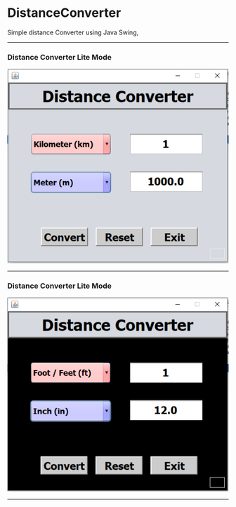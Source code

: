 # DistanceConverter
Simple distance Converter using Java Swing,

---
### Distance Converter Lite Mode

![DC-Page](https://github.com/TaneemKazi/DistanceConverter/blob/main/Screenshots/DC-Lite.PNG)

---
### Distance Converter Lite Mode
![DC-Pages](https://github.com/TaneemKazi/DistanceConverter/blob/main/Screenshots/DC-Dark.PNG)

---

